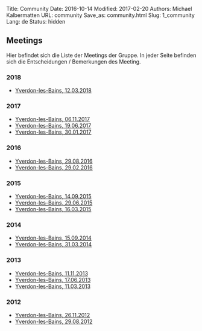 Title: Community
Date: 2016-10-14
Modified: 2017-02-20
Authors: Michael Kalbermatten
URL: community
Save_as: community.html
Slug: 1_community
Lang: de
Status: hidden

## Meetings

Hier befindet sich die Liste der Meetings der Gruppe. In jeder Seite befinden sich die Entscheidungen / Bemerkungen des Meeting.

### 2018

* [Yverdon-les-Bains, 12.03.2018](meetings/2018-03-12)

### 2017

* [Yverdon-les-Bains, 06.11.2017](meetings/2017-11-06)
* [Yverdon-les-Bains, 19.06.2017](meetings/2017-06-19)
* [Yverdon-les-Bains, 30.01.2017](meetings/2017-01-30)

### 2016

* [Yverdon-les-Bains, 29.08.2016](meetings/2016-08-29)
* [Yverdon-les-Bains, 29.02.2016](meetings/2016-02-29)

### 2015

* [Yverdon-les-Bains, 14.09.2015](meetings/2015-09-14)
* [Yverdon-les-Bains, 29.06.2015](meetings/2015-06-29)
* [Yverdon-les-Bains, 16.03.2015](meetings/2015-03-16)

### 2014

* [Yverdon-les-Bains, 15.09.2014](meetings/2014-09-15)
* [Yverdon-les-Bains, 31.03.2014](meetings/2014-03-31)

### 2013

* [Yverdon-les-Bains, 11.11.2013](meetings/2013-11-11)
* [Yverdon-les-Bains, 17.06.2013](meetings/2013-06-17)
* [Yverdon-les-Bains, 11.03.2013](meetings/2013-03-11)

### 2012

* [Yverdon-les-Bains, 26.11.2012](meetings/2012-11-26)
* [Yverdon-les-Bains, 29.08.2012](meetings/2012-08-29)
